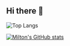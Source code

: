 ## Hi there 👋

<!--
**miltonvento/miltonvento** is a ✨ _special_ ✨ repository because its `README.md` (this file) appears on your GitHub profile.

Here are some ideas to get you started:

- 🔭 I’m currently working on ...
- 🌱 I’m currently learning ...
- 👯 I’m looking to collaborate on ...
- 🤔 I’m looking for help with ...
- 💬 Ask me about ...
- 📫 How to reach me: ...
- 😄 Pronouns: ...
- ⚡ Fun fact: ...
-->

![Top Langs](https://github-readme-stats-iota-jade-55.vercel.app/api/top-langs/?username=miltonvento&size_weight=0.5&count_weight=0.5)

[![Milton's GitHub stats](https://github-readme-stats-iota-jade-55.vercel.app/api?username=miltonvento&show_icons=true&theme=dark&hide=stars,issues)](https://github.com/miltonvento/github-readme-stats)
